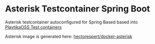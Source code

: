 # Asterisk Testcontainer Spring Boot

Asterisk testcontainer autoconfigured for Spring Based based into [PlaytikaOSS Test containers](https://github.com/PlaytikaOSS/testcontainers-spring-boot)

Asterisk image is generated here: [hectorespert/docker-asterisk](https://github.com/hectorespert/docker-asterisk)
